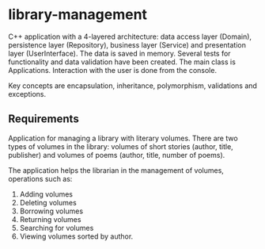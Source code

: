 # library-management
C++ application with a 4-layered architecture: data access layer (Domain), persistence layer (Repository), business layer (Service) and presentation layer (UserInterface). The data is saved in memory. Several tests for functionality and data validation have been created. The main class is Applications. Interaction with the user is done from the console.

Key concepts are encapsulation, inheritance, polymorphism, validations and exceptions.

## Requirements

Application for managing a library with literary volumes. There are two types of volumes in the library: volumes of short stories (author, title, publisher) and volumes of poems (author, title, number of poems).

The application helps the librarian in the management of volumes, operations such as:
1.  Adding volumes
2.  Deleting volumes
3.  Borrowing volumes
4.  Returning volumes
5.  Searching for volumes
6.  Viewing volumes sorted by author.
